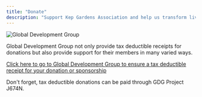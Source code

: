 ```yaml
---
title: "Donate"
description: "Support Kep Gardens Association and help us transform lives through education and vocational training"
---
```


![Global Development Group](/images/donate/gdg-logo.png)

Global Development Group not only provide tax deductible receipts for donations but also provide support for their members in many varied ways. 

<a href="https://globaldevelopmentgroup.org/au/projects/j674n-kep-gardens-community-project" target="_blank" rel="noopener noreferrer">Click here to go to Global Development Group to ensure a tax deductible receipt for your donation or sponsorship</a>

Don't forget, tax deductible donations can be paid through GDG Project J674N.

